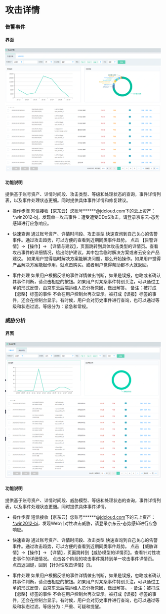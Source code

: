 # 攻击详情

### 告警事件

#### 界面

![](../../../../image/Situational-Awareness/ad-11.png)

#### 功能说明
提供基于账号资产、详情时间段、攻击类型、等级和处理状态的查询，事件详情列表，以及事件处理状态更细。同时提供具体事件详情和修复建议。

- 操作步骤
短信接收【京东云】您账号***\***@[jdcloud.com](https://jdcloud.com/)下的云上资产：*.win2012-bj，发现单一攻击事件：遭受遭受DDoS攻击，请登录京东云-态势感知进行应急响应。

 - 快速查询
通过账号资产、详情时间段、攻击类型 快速查询到自己关心的告警事件。通过攻击趋势，可以方便的查看到近期同类事件趋势。
点击 【告警详情】->【操作】-> 【详情与建议】，页面跳转到具体攻击类型的详情页。查看攻击事件的详细情况，给出防护建议。其中包含临时解决方案或者云安全产品建议。
如果用户觉得临时解决方案能解决问题，那么开始操作。如果用户觉得产品解决方案能起作用，就点击购买。或者用户觉得帮助都不大就返回。

  - 事件处理
如果用户根据反馈的事件详情做出判断，如果是误报，忽略或者确认其事件判断，请点击相应的按钮。如果用户对某条事件特别关注，可以通过工单的形式反馈，由京东云后端运维人员分析原因，做出解答。
备注：被打成【忽略】标签的事件 不会在用户控制台再次显示。被打成【误报】标签的事件，还会在控制台显示。有时候，用户会对历史事件进行查询，也可以通过等级和状态过滤。等级分为：紧急和常规。

### 威胁分析

#### 界面

  ![](../../../../image/Situational-Awareness/ad-22.png)

#### 功能说明
提供基于账号资产、详情时间段、威胁模型、等级和处理状态的查询，事件详情列表，以及事件处理状态更细。同时提供具体事件详情。

- 操作步骤
短信接收【京东云】您账号***\***@[jdcloud.com](https://jdcloud.com/)下的云上资产：[*.win2012-bj](https://login.xxx.com/)，发现Web针对性攻击威胁，请登录京东云-态势感知进行应急响应。

 - 快速查询
通过账号资产、详情时间段、攻击类型 快速查询到自己关心的告警事件。通过攻击趋势，可以方便的查看到近期同类事件趋势。
点击 【威胁详情】->【操作】-> 【详情】，页面跳转到【威胁模型的详情页】。查看针对性攻击事件的详细情况。
点击各个阶段的攻击事件跳转到单一攻击事件详情页。
点击返回键，回到【针对性攻击详情】页。

- 事件处理
如果用户根据反馈的事件详情做出判断，如果是误报，忽略或者确认其事件判断，请点击相应的按钮。如果用户对某条事件特别关注，可以通过工单的形式反馈，由京东云后端运维人员分析原因，做出解答。
        - 备注：被打成【忽略】标签的事件 不会在用户控制台再次显示。被打成【误报】标签的事件，还会在控制台显示。有时候，用户会对历史事件进行查询，也可以通过等级和状态过滤。等级分为：严重、可疑和提醒。
